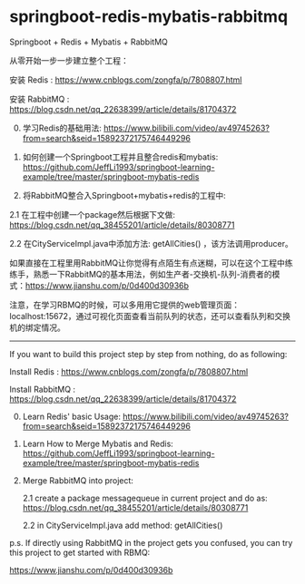 # springboot-redis-mybatis-rabbitmq
Springboot + Redis + Mybatis + RabbitMQ


从零开始一步一步建立整个工程：

安装 Redis : https://www.cnblogs.com/zongfa/p/7808807.html

安装 RabbitMQ : https://blog.csdn.net/qq_22638399/article/details/81704372


0.  学习Redis的基础用法:  https://www.bilibili.com/video/av49745263?from=search&seid=15892372175746449296

1.  如何创建一个Springboot工程并且整合redis和mybatis: https://github.com/JeffLi1993/springboot-learning-example/tree/master/springboot-mybatis-redis 

2.  将RabbitMQ整合入Springboot+mybatis+redis的工程中:
   
   2.1 在工程中创建一个package然后根据下文做: https://blog.csdn.net/qq_38455201/article/details/80308771
   
   2.2 在CityServiceImpl.java中添加方法: getAllCities() ，该方法调用producer。
  
如果直接在工程里用RabbitMQ让你觉得有点陌生有点迷糊，可以在这个工程中练练手，熟悉一下RabbitMQ的基本用法，例如生产者-交换机-队列-消费者的模式：https://www.jianshu.com/p/0d400d30936b

注意，在学习RBMQ的时候，可以多用用它提供的web管理页面： localhost:15672，通过可视化页面查看当前队列的状态，还可以查看队列和交换机的绑定情况。

-----------------------------------------------------------------------------

If you want to build this project step by step from nothing, do as following:


Install Redis : https://www.cnblogs.com/zongfa/p/7808807.html


Install RabbitMQ : https://blog.csdn.net/qq_22638399/article/details/81704372

0.  Learn Redis' basic Usage:  https://www.bilibili.com/video/av49745263?from=search&seid=15892372175746449296

1.  Learn How to Merge Mybatis and Redis: https://github.com/JeffLi1993/springboot-learning-example/tree/master/springboot-mybatis-redis 

2. Merge RabbitMQ into project:

   2.1 create a package messagequeue in current project and do as: https://blog.csdn.net/qq_38455201/article/details/80308771

   2.2 in CityServiceImpl.java add method: getAllCities()  


p.s. If directly using RabbitMQ in the project gets you confused, you can try this project to get started with RBMQ:

https://www.jianshu.com/p/0d400d30936b



